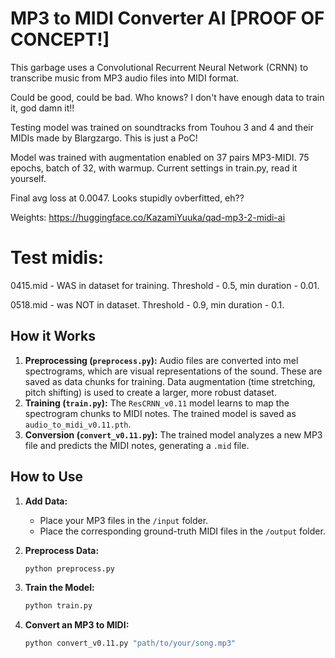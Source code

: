 # MP3 to MIDI Converter AI [PROOF OF CONCEPT!]

This garbage uses a Convolutional Recurrent Neural Network (CRNN) to transcribe music from MP3 audio files into MIDI format.

Could be good, could be bad. Who knows? I don't have enough data to train it, god damn it!!

Testing model was trained on soundtracks from Touhou 3 and 4 and their MIDIs made by Blargzargo. This is just a PoC!

Model was trained with augmentation enabled on 37 pairs MP3-MIDI. 75 epochs, batch of 32, with warmup. Current settings in train.py, read it yourself.

Final avg loss at 0.0047. Looks stupidly ovberfitted, eh??

Weights: https://huggingface.co/KazamiYuuka/qad-mp3-2-midi-ai

# Test midis:

0415.mid - WAS in dataset for training. Threshold - 0.5, min duration - 0.01.

0518.mid - was NOT in dataset. Threshold - 0.9, min duration - 0.1.

## How it Works

1.  **Preprocessing (`preprocess.py`):** Audio files are converted into mel spectrograms, which are visual representations of the sound. These are saved as data chunks for training. Data augmentation (time stretching, pitch shifting) is used to create a larger, more robust dataset.
2.  **Training (`train.py`):** The `ResCRNN_v0.11` model learns to map the spectrogram chunks to MIDI notes. The trained model is saved as `audio_to_midi_v0.11.pth`.
3.  **Conversion (`convert_v0.11.py`):** The trained model analyzes a new MP3 file and predicts the MIDI notes, generating a `.mid` file.

## How to Use

1.  **Add Data:**
    *   Place your MP3 files in the `/input` folder.
    *   Place the corresponding ground-truth MIDI files in the `/output` folder.

2.  **Preprocess Data:**
    ```bash
    python preprocess.py
    ```

3.  **Train the Model:**
    ```bash
    python train.py
    ```

4.  **Convert an MP3 to MIDI:**
    ```bash
    python convert_v0.11.py "path/to/your/song.mp3"
    ```
